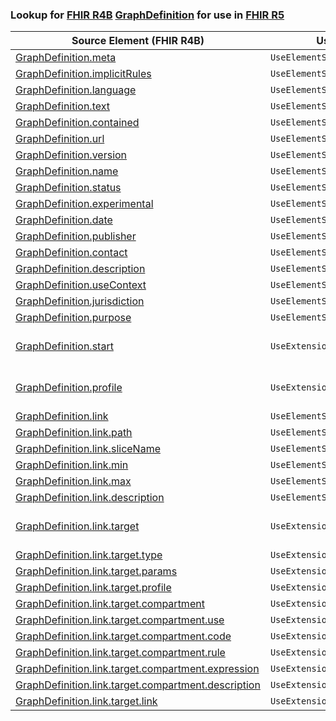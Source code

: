### Lookup for [FHIR R4B](https://hl7.org/fhir/R4B/) [GraphDefinition](https://hl7.org/fhir/R4B/GraphDefinition.html) for use in [FHIR R5](https://hl7.org/fhir/R5/)

| Source Element (FHIR R4B) | Usage | Target |
| -------------- | ----- | ------ |
| [GraphDefinition.meta](https://hl7.org/fhir/R4B/GraphDefinition.html#resource) | `UseElementSameName` | [GraphDefinition.meta](https://hl7.org/fhir/R5/GraphDefinition.html#resource) |
| [GraphDefinition.implicitRules](https://hl7.org/fhir/R4B/GraphDefinition.html#resource) | `UseElementSameName` | [GraphDefinition.implicitRules](https://hl7.org/fhir/R5/GraphDefinition.html#resource) |
| [GraphDefinition.language](https://hl7.org/fhir/R4B/GraphDefinition.html#resource) | `UseElementSameName` | [GraphDefinition.language](https://hl7.org/fhir/R5/GraphDefinition.html#resource) |
| [GraphDefinition.text](https://hl7.org/fhir/R4B/GraphDefinition.html#resource) | `UseElementSameName` | [GraphDefinition.text](https://hl7.org/fhir/R5/GraphDefinition.html#resource) |
| [GraphDefinition.contained](https://hl7.org/fhir/R4B/GraphDefinition.html#resource) | `UseElementSameName` | [GraphDefinition.contained](https://hl7.org/fhir/R5/GraphDefinition.html#resource) |
| [GraphDefinition.url](https://hl7.org/fhir/R4B/GraphDefinition.html#resource) | `UseElementSameName` | [GraphDefinition.url](https://hl7.org/fhir/R5/GraphDefinition.html#resource) |
| [GraphDefinition.version](https://hl7.org/fhir/R4B/GraphDefinition.html#resource) | `UseElementSameName` | [GraphDefinition.version](https://hl7.org/fhir/R5/GraphDefinition.html#resource) |
| [GraphDefinition.name](https://hl7.org/fhir/R4B/GraphDefinition.html#resource) | `UseElementSameName` | [GraphDefinition.name](https://hl7.org/fhir/R5/GraphDefinition.html#resource) |
| [GraphDefinition.status](https://hl7.org/fhir/R4B/GraphDefinition.html#resource) | `UseElementSameName` | [GraphDefinition.status](https://hl7.org/fhir/R5/GraphDefinition.html#resource) |
| [GraphDefinition.experimental](https://hl7.org/fhir/R4B/GraphDefinition.html#resource) | `UseElementSameName` | [GraphDefinition.experimental](https://hl7.org/fhir/R5/GraphDefinition.html#resource) |
| [GraphDefinition.date](https://hl7.org/fhir/R4B/GraphDefinition.html#resource) | `UseElementSameName` | [GraphDefinition.date](https://hl7.org/fhir/R5/GraphDefinition.html#resource) |
| [GraphDefinition.publisher](https://hl7.org/fhir/R4B/GraphDefinition.html#resource) | `UseElementSameName` | [GraphDefinition.publisher](https://hl7.org/fhir/R5/GraphDefinition.html#resource) |
| [GraphDefinition.contact](https://hl7.org/fhir/R4B/GraphDefinition.html#resource) | `UseElementSameName` | [GraphDefinition.contact](https://hl7.org/fhir/R5/GraphDefinition.html#resource) |
| [GraphDefinition.description](https://hl7.org/fhir/R4B/GraphDefinition.html#resource) | `UseElementSameName` | [GraphDefinition.description](https://hl7.org/fhir/R5/GraphDefinition.html#resource) |
| [GraphDefinition.useContext](https://hl7.org/fhir/R4B/GraphDefinition.html#resource) | `UseElementSameName` | [GraphDefinition.useContext](https://hl7.org/fhir/R5/GraphDefinition.html#resource) |
| [GraphDefinition.jurisdiction](https://hl7.org/fhir/R4B/GraphDefinition.html#resource) | `UseElementSameName` | [GraphDefinition.jurisdiction](https://hl7.org/fhir/R5/GraphDefinition.html#resource) |
| [GraphDefinition.purpose](https://hl7.org/fhir/R4B/GraphDefinition.html#resource) | `UseElementSameName` | [GraphDefinition.purpose](https://hl7.org/fhir/R5/GraphDefinition.html#resource) |
| [GraphDefinition.start](https://hl7.org/fhir/R4B/GraphDefinition.html#resource) | `UseExtension` | [http://hl7.org/fhir/4.3/StructureDefinition/extension-GraphDefinition.start](StructureDefinition-ext-R4B-GraphDefinition.start.html) |
| [GraphDefinition.profile](https://hl7.org/fhir/R4B/GraphDefinition.html#resource) | `UseExtension` | [http://hl7.org/fhir/4.3/StructureDefinition/extension-GraphDefinition.profile](StructureDefinition-ext-R4B-GraphDefinition.profile.html) |
| [GraphDefinition.link](https://hl7.org/fhir/R4B/GraphDefinition.html#resource) | `UseElementSameName` | [GraphDefinition.link](https://hl7.org/fhir/R5/GraphDefinition.html#resource) |
| [GraphDefinition.link.path](https://hl7.org/fhir/R4B/GraphDefinition.html#resource) | `UseElementSameName` | [GraphDefinition.link.path](https://hl7.org/fhir/R5/GraphDefinition.html#resource) |
| [GraphDefinition.link.sliceName](https://hl7.org/fhir/R4B/GraphDefinition.html#resource) | `UseElementSameName` | [GraphDefinition.link.sliceName](https://hl7.org/fhir/R5/GraphDefinition.html#resource) |
| [GraphDefinition.link.min](https://hl7.org/fhir/R4B/GraphDefinition.html#resource) | `UseElementSameName` | [GraphDefinition.link.min](https://hl7.org/fhir/R5/GraphDefinition.html#resource) |
| [GraphDefinition.link.max](https://hl7.org/fhir/R4B/GraphDefinition.html#resource) | `UseElementSameName` | [GraphDefinition.link.max](https://hl7.org/fhir/R5/GraphDefinition.html#resource) |
| [GraphDefinition.link.description](https://hl7.org/fhir/R4B/GraphDefinition.html#resource) | `UseElementSameName` | [GraphDefinition.link.description](https://hl7.org/fhir/R5/GraphDefinition.html#resource) |
| [GraphDefinition.link.target](https://hl7.org/fhir/R4B/GraphDefinition.html#resource) | `UseExtension` | [http://hl7.org/fhir/4.3/StructureDefinition/extension-GraphDefinition.link.target](StructureDefinition-ext-R4B-GraphDefinition.li.target.html) |
| [GraphDefinition.link.target.type](https://hl7.org/fhir/R4B/GraphDefinition.html#resource) | `UseExtensionFromAncestor` | - |
| [GraphDefinition.link.target.params](https://hl7.org/fhir/R4B/GraphDefinition.html#resource) | `UseExtensionFromAncestor` | - |
| [GraphDefinition.link.target.profile](https://hl7.org/fhir/R4B/GraphDefinition.html#resource) | `UseExtensionFromAncestor` | - |
| [GraphDefinition.link.target.compartment](https://hl7.org/fhir/R4B/GraphDefinition.html#resource) | `UseExtensionFromAncestor` | - |
| [GraphDefinition.link.target.compartment.use](https://hl7.org/fhir/R4B/GraphDefinition.html#resource) | `UseExtensionFromAncestor` | - |
| [GraphDefinition.link.target.compartment.code](https://hl7.org/fhir/R4B/GraphDefinition.html#resource) | `UseExtensionFromAncestor` | - |
| [GraphDefinition.link.target.compartment.rule](https://hl7.org/fhir/R4B/GraphDefinition.html#resource) | `UseExtensionFromAncestor` | - |
| [GraphDefinition.link.target.compartment.expression](https://hl7.org/fhir/R4B/GraphDefinition.html#resource) | `UseExtensionFromAncestor` | - |
| [GraphDefinition.link.target.compartment.description](https://hl7.org/fhir/R4B/GraphDefinition.html#resource) | `UseExtensionFromAncestor` | - |
| [GraphDefinition.link.target.link](https://hl7.org/fhir/R4B/GraphDefinition.html#resource) | `UseExtensionFromAncestor` | - |
